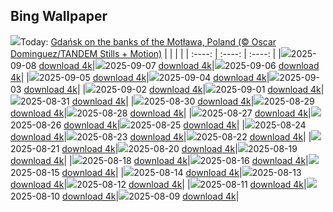 ## Bing Wallpaper
![](./wallpaper/2025-09-08.jpg)Today: [Gdańsk on the banks of the Motława, Poland (© Oscar Dominguez/TANDEM Stills + Motion)](./wallpaper/2025-09-08.jpg)
|      |      |      |
| :----: | :----: | :----: |
|![](./wallpaper/2025-09-08_sm.jpg)2025-09-08 [download 4k](./wallpaper/2025-09-08.jpg)|![](./wallpaper/2025-09-07_sm.jpg)2025-09-07 [download 4k](./wallpaper/2025-09-07.jpg)|![](./wallpaper/2025-09-06_sm.jpg)2025-09-06 [download 4k](./wallpaper/2025-09-06.jpg)|
|![](./wallpaper/2025-09-05_sm.jpg)2025-09-05 [download 4k](./wallpaper/2025-09-05.jpg)|![](./wallpaper/2025-09-04_sm.jpg)2025-09-04 [download 4k](./wallpaper/2025-09-04.jpg)|![](./wallpaper/2025-09-03_sm.jpg)2025-09-03 [download 4k](./wallpaper/2025-09-03.jpg)|
|![](./wallpaper/2025-09-02_sm.jpg)2025-09-02 [download 4k](./wallpaper/2025-09-02.jpg)|![](./wallpaper/2025-09-01_sm.jpg)2025-09-01 [download 4k](./wallpaper/2025-09-01.jpg)|![](./wallpaper/2025-08-31_sm.jpg)2025-08-31 [download 4k](./wallpaper/2025-08-31.jpg)|
|![](./wallpaper/2025-08-30_sm.jpg)2025-08-30 [download 4k](./wallpaper/2025-08-30.jpg)|![](./wallpaper/2025-08-29_sm.jpg)2025-08-29 [download 4k](./wallpaper/2025-08-29.jpg)|![](./wallpaper/2025-08-28_sm.jpg)2025-08-28 [download 4k](./wallpaper/2025-08-28.jpg)|
|![](./wallpaper/2025-08-27_sm.jpg)2025-08-27 [download 4k](./wallpaper/2025-08-27.jpg)|![](./wallpaper/2025-08-26_sm.jpg)2025-08-26 [download 4k](./wallpaper/2025-08-26.jpg)|![](./wallpaper/2025-08-25_sm.jpg)2025-08-25 [download 4k](./wallpaper/2025-08-25.jpg)|
|![](./wallpaper/2025-08-24_sm.jpg)2025-08-24 [download 4k](./wallpaper/2025-08-24.jpg)|![](./wallpaper/2025-08-23_sm.jpg)2025-08-23 [download 4k](./wallpaper/2025-08-23.jpg)|![](./wallpaper/2025-08-22_sm.jpg)2025-08-22 [download 4k](./wallpaper/2025-08-22.jpg)|
|![](./wallpaper/2025-08-21_sm.jpg)2025-08-21 [download 4k](./wallpaper/2025-08-21.jpg)|![](./wallpaper/2025-08-20_sm.jpg)2025-08-20 [download 4k](./wallpaper/2025-08-20.jpg)|![](./wallpaper/2025-08-19_sm.jpg)2025-08-19 [download 4k](./wallpaper/2025-08-19.jpg)|
|![](./wallpaper/2025-08-18_sm.jpg)2025-08-18 [download 4k](./wallpaper/2025-08-18.jpg)|![](./wallpaper/2025-08-16_sm.jpg)2025-08-16 [download 4k](./wallpaper/2025-08-16.jpg)|![](./wallpaper/2025-08-15_sm.jpg)2025-08-15 [download 4k](./wallpaper/2025-08-15.jpg)|
|![](./wallpaper/2025-08-14_sm.jpg)2025-08-14 [download 4k](./wallpaper/2025-08-14.jpg)|![](./wallpaper/2025-08-13_sm.jpg)2025-08-13 [download 4k](./wallpaper/2025-08-13.jpg)|![](./wallpaper/2025-08-12_sm.jpg)2025-08-12 [download 4k](./wallpaper/2025-08-12.jpg)|
|![](./wallpaper/2025-08-11_sm.jpg)2025-08-11 [download 4k](./wallpaper/2025-08-11.jpg)|![](./wallpaper/2025-08-10_sm.jpg)2025-08-10 [download 4k](./wallpaper/2025-08-10.jpg)|![](./wallpaper/2025-08-09_sm.jpg)2025-08-09 [download 4k](./wallpaper/2025-08-09.jpg)|
